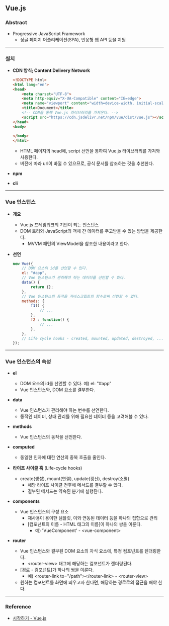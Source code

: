 ## Vue.js

### Abstract

- Progressive JavaScript Framework
  - 싱글 페이지 어플리케이션(SPA), 반응형 웹 API 등을 지원

---

### 설치

- **CDN 방식; Content Delivery Network**

  ```html
  <!DOCTYPE html>
  <html lang="en">
  <head>
      <meta charset="UTF-8">
      <meta http-equiv="X-UA-Compatible" content="IE=edge">
      <meta name="viewport" content="width=device-width, initial-scale=1.0">
      <title>Document</title>
      <!-- CDN을 통해 Vue.js 라이브러리를 가져온다. -->
      <script src="https://cdn.jsdelivr.net/npm/vue/dist/vue.js"></script>
  </head>
  <body>
      
  </body>
  </html>
  ```

  - HTML 페이지의 head에, script 선언을 통하여 Vue.js 라이브러리를 가져와 사용한다. 
  - 버전에 따라 url이 바뀔 수 있으므로, 공식 문서를 참조하는 것을 추천한다. 

- **npm**

- **cli**

---

### Vue 인스턴스

- **개요**

  - Vue.js 프레임워크의 기반이 되는 인스턴스
  - DOM 트리와 JavaScript의 객체 간 데이터를 주고받을 수 있는 방법을 제공한다. 
    - MVVM 패턴의 ViewModel을 참조한 내용이라고 한다. 

- **선언**

  ```javascript
  new Vue({
      // DOM 요소의 id를 선언할 수 있다. 
      el: "#app",
      // Vue 인스턴스가 관리해야 하는 데이터를 선언할 수 있다. 
      data() {
          return {};
      },
      // Vue 인스턴스의 동작을 자바스크립트의 함수로써 선언할 수 있다. 
      methods: {
          f1() {
              // ...
          }, 
          f2 : function() {
              // ...
          }, 
      }, 
      // Life cycle hooks - created, mounted, updated, destroyed, ...
  });
  ```

---

### Vue 인스턴스의 속성

- **el**
  - DOM 요소의 id를 선언할 수 있다. 예) el: "#app"
  - Vue 인스턴스와, DOM 요소를 결부한다. 
- **data**
  - Vue 인스턴스가 관리해야 하는 변수를 선언한다. 
  - 동적인 데이터, 상태 관리를 위해 필요한 데이터 등을 고려해볼 수 있다. 
- **methods**
  - Vue 인스턴스의 동작을 선언한다. 
- **computed**
  - 동일한 인자에 대한 연산의 중복 호출을 줄인다. 
- **라이프 사이클 훅** (Life-cycle hooks)
  - create(생성), mount(연결), update(갱신), destroy(소멸)
    - 해당 라이프 사이클 전후에 메서드를 결부할 수 있다. 
    - 결부된 메서드는 약속된 분기에 실행된다.
- **components**
  - Vue 인스턴스의 구성 요소
    - 재사용이 용이한 템플릿, 이와 연동된 데이터 등을 하나의 집합으로 관리
    - [컴포넌트의 이름 - HTML 태그의 이름]이 하나의 쌍을 이룬다. 
      - 예) 'VueComponent' - \<vue-component>

- **router**
  - Vue 인스턴스와 결부된 DOM 요소의 자식 요소에, 특정 컴포넌트를 렌더링한다. 
    - \<router-view> 태그에 해당하는 컴포넌트가 렌더링된다. 
  - [경로 - 컴포넌트]가 하나의 쌍을 이룬다. 
    - 예) \<router-link to="/path">\</router-link> - \<router-view>
  - 원하는 컴포넌트를 화면에 띄우고자 한다면, 해당하는 경로로의 접근을 해야 한다. 

---

### Reference

- [시작하기 - Vue.js](https://kr.vuejs.org/v2/guide/index.html)
